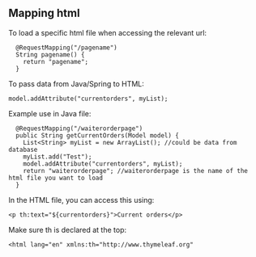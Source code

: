 ## Mapping html
To load a specific html file when accessing the relevant url:

```
  @RequestMapping("/pagename")
  String pagename() {
    return "pagename";
  }
```
To pass data from Java/Spring to HTML:

```
model.addAttribute("currentorders", myList);
```

Example use in Java file:
```
  @RequestMapping("/waiterorderpage")
  public String getCurrentOrders(Model model) {
    List<String> myList = new ArrayList(); //could be data from database
    myList.add("Test");
    model.addAttribute("currentorders", myList);
    return "waiterorderpage"; //waiterorderpage is the name of the html file you want to load
  }
```

In the HTML file, you can access this using:

```
<p th:text="${currentorders}">Current orders</p>
```
Make sure th is declared at the top:
```
<html lang="en" xmlns:th="http://www.thymeleaf.org"
```